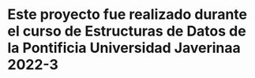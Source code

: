 # Este proyecto fue realizado durante el curso de Estructuras de Datos de la Pontificia Universidad Javerinaa 2022-3 
